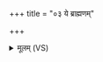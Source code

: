 +++
title = "०३ ये ब्राह्मणम्"

+++
<details><summary>मूलम् (VS)</summary>

ये ब्रा॑ह्म॒णं प्र॒त्यष्ठी॑व॒न्ये वा॑स्मिञ्छु॒ल्कमी॑षि॒रे। अ॒स्नस्ते॒ मध्ये॑ कु॒ल्यायाः॒ केशा॒न्खाद॑न्त आसते ॥
</details>